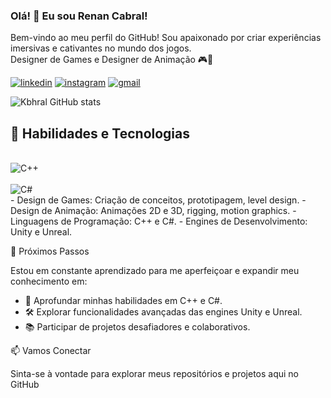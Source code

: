 ### Olá! 👋 Eu sou Renan Cabral!

Bem-vindo ao meu perfil do GitHub! Sou apaixonado por criar experiências imersivas e cativantes no mundo dos jogos.<br/>
Designer de Games e Designer de Animação 🎮🚀

[![linkedin](https://img.shields.io/badge/LinkedIn-0077B5?style=for-the-badge&logo=linkedin&logoColor=white)](https://www.linkedin.com/in/renancabralgamedesigner) [![instagram](https://img.shields.io/badge/Instagram-E4405F?style=for-the-badge&logo=instagram&logoColor=white)](https://www.instagram.com/kabhral/?igshid=OGQ5ZDc2ODk2ZA%3D%3D) [![gmail](https://img.shields.io/badge/Gmail-D14836?style=for-the-badge&logo=gmail&logoColor=white)](kbhral08@gmail.com) 

![Kbhral GitHub stats](https://github-readme-stats.vercel.app/api?username=kbhral&show_icons=true&theme=radical)

## 🔧 Habilidades e Tecnologias
<div style="display: inline_block"><br/>
  <img align="center" alt="C++" src="https://img.shields.io/badge/C%2B%2B-00599C?style=for-the-badge&logo=c%2B%2B&logoColor=white"/>
</div>
<div style="display: inline_block"><br/>
  <img align="center" alt="C#" src="https://img.shields.io/badge/C%23-239120?style=for-the-badge&logo=c-sharp&logoColor=white
"/>
</div>
- Design de Games: Criação de conceitos, prototipagem, level design.
- Design de Animação: Animações 2D e 3D, rigging, motion graphics.
- Linguagens de Programação: C++ e C#.
- Engines de Desenvolvimento: Unity e Unreal.



🌱 Próximos Passos

Estou em constante aprendizado para me aperfeiçoar e expandir meu conhecimento em:

- 🚀 Aprofundar minhas habilidades em C++ e C#.
- 🛠️ Explorar funcionalidades avançadas das engines Unity e Unreal.
- 📚 Participar de projetos desafiadores e colaborativos.

📫 Vamos Conectar

Sinta-se à vontade para explorar meus repositórios e projetos aqui no GitHub

